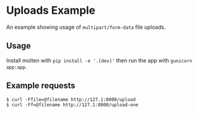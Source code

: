 # Uploads Example

An example showing usage of `multipart/form-data` file uploads.

## Usage

Install molten with `pip install -e '.[dev]'` then run the app with
`gunicorn app:app`.

## Example requests

    $ curl -Ffile=@filename http://127.1:8000/upload
    $ curl -Ff=@filename http://127.1:8000/upload-one
